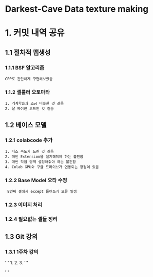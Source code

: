 # Darkest-Cave Data texture making

# 1. 커밋 내역 공유

## 1.1 절차적 맵생성

### 1.1.1 BSF 알고리즘
```
CPP로 간단하게 구현해보았음
```
### 1.1.2 셀룰러 오토마타
```
1. 기계학습과 조금 비슷한 것 같음
2. 잘 짜여진 코드인 것 같음
```

## 1.2 베이스 모델
### 1.2.1 colabcode 추가
```
1. 다소 속도가 느린 것 같음
2. 매번 Extension을 설치해줘야 하는 불편함
3. 매번 작업 영역 설정해줘야 하는 불편함
4. Colab GPU와 구글 드라이브가 연동되는 장점이 있음
```
### 1.2.2 Base Model 오타 수정
```
 8번째 셀에서 except 들여쓰기 오류 발생
```
### 1.2.3 이미지 처리
### 1.2.4 필요없는 셀들 정리

## 1.3 Git 강의
### 1.3.1 1주차 강의
'''
1. 
2. 
3.
'''

'''
